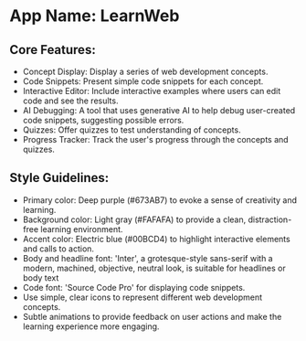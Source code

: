 # **App Name**: LearnWeb

## Core Features:

- Concept Display: Display a series of web development concepts.
- Code Snippets: Present simple code snippets for each concept.
- Interactive Editor: Include interactive examples where users can edit code and see the results.
- AI Debugging: A tool that uses generative AI to help debug user-created code snippets, suggesting possible errors.
- Quizzes: Offer quizzes to test understanding of concepts.
- Progress Tracker: Track the user's progress through the concepts and quizzes.

## Style Guidelines:

- Primary color: Deep purple (#673AB7) to evoke a sense of creativity and learning.
- Background color: Light gray (#FAFAFA) to provide a clean, distraction-free learning environment.
- Accent color: Electric blue (#00BCD4) to highlight interactive elements and calls to action.
- Body and headline font: 'Inter', a grotesque-style sans-serif with a modern, machined, objective, neutral look, is suitable for headlines or body text
- Code font: 'Source Code Pro' for displaying code snippets.
- Use simple, clear icons to represent different web development concepts.
- Subtle animations to provide feedback on user actions and make the learning experience more engaging.